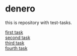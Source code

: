 # denero
this is repository with test-tasks.

[first task](https://mgrshn.github.io/denero/first-task/)  
[second task](https://mgrshn.github.io/denero/second-task/)  
[third task](https://mgrshn.github.io/denero/third-task/)  
[fourth task](https://github.com/mgrshn/denero/blob/main/fourth-task/Singletone.php)  